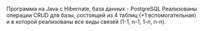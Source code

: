 Программа на Java с Hibernate, база данных - PostgreSQL
Реализованы операции CRUD для базы, состоящей из 4 таблиц (+1 вспомогательная) и в которой реализованы все виды связей (1-1, n-1, 1-n, n-n).
